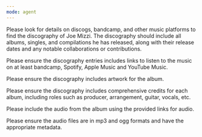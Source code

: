 ```yaml
---
mode: agent
---
```


Please look for details on discogs, bandcamp, and other music platforms to find the discography of Joe Mizzi. The discography should include all albums, singles, and compilations he has released, along with their release dates and any notable collaborations or contributions.

Please ensure the discography entries includes links to listen to the music on at least bandcamp, Spotify, Apple Music and YouTube Music.

Please ensure the discography includes artwork for the album.

Please ensure the discography includes comprehensive credits for each album, including roles such as producer, arrangement, guitar, vocals, etc.

Please include the audio from the album using the provided links for audio.

Please ensure the audio files are in mp3 and ogg formats and have the appropriate metadata.
